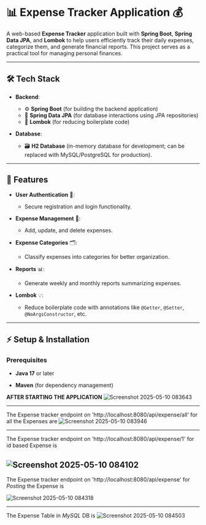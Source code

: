 # 📊 **Expense Tracker Application** 💰

A web-based **Expense Tracker** application built with **Spring Boot**, **Spring Data JPA**, and **Lombok** to help users efficiently track their daily expenses, categorize them, and generate financial reports. This project serves as a practical tool for managing personal finances.

---

## 🛠️ **Tech Stack**

- **Backend**: 
  - ⚙️ **Spring Boot** (for building the backend application)
  - 💾 **Spring Data JPA** (for database interactions using JPA repositories)
  - 📝 **Lombok** (for reducing boilerplate code)

- **Database**: 
  - 🗃️ **H2 Database** (in-memory database for development; can be replaced with MySQL/PostgreSQL for production).

---

## 🚀 **Features**

- **User Authentication** 🔐:
  - Secure registration and login functionality.

- **Expense Management** 💸:
  - Add, update, and delete expenses.

- **Expense Categories** 🗂️:
  - Classify expenses into categories for better organization.

- **Reports** 📊:
  - Generate weekly and monthly reports summarizing expenses.

- **Lombok** 💡:
  - Reduce boilerplate code with annotations like `@Getter`, `@Setter`, `@NoArgsConstructor`, etc.

---

## ⚡ **Setup & Installation**

### Prerequisites

- **Java 17** or later

- **Maven** (for dependency management)

**AFTER STARTING THE APPLICATION**
![Screenshot 2025-05-10 083643](https://github.com/user-attachments/assets/db050b2f-0f2d-447b-b8b4-5e850393d016)


---
The Expense tracker endpoint on 'http://localhost:8080/api/expense/all' for all the Expenses are
![Screenshot 2025-05-10 083946](https://github.com/user-attachments/assets/3b58afdb-5472-44a8-8faf-11a17f74b13f)

---
The Expense tracker endpoint on 'http://localhost:8080/api/expense/1' for id based  Expense is

![Screenshot 2025-05-10 084102](https://github.com/user-attachments/assets/be898b1e-8123-4857-9e9d-2e8f79536796)
---

The Expense tracker endpoint on 'http://localhost:8080/api/expense' for *Posting* the   Expense is

![Screenshot 2025-05-10 084318](https://github.com/user-attachments/assets/aec62439-2dd8-46d2-970e-0b0d552ea346)

---
The Expense Table in *MySQL* DB is 
![Screenshot 2025-05-10 084503](https://github.com/user-attachments/assets/0bd2b0a7-1424-42bf-9d1c-7542da3cfbcd)

